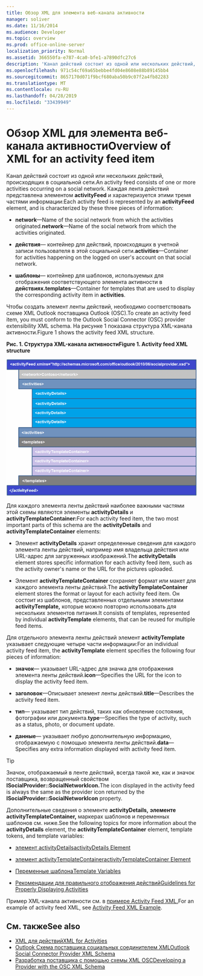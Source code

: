 ```yaml
---
title: Обзор XML для элемента веб-канала активности
manager: soliver
ms.date: 11/16/2014
ms.audience: Developer
ms.topic: overview
ms.prod: office-online-server
localization_priority: Normal
ms.assetid: 366550fa-e787-4ca0-bfe1-a7890dfc27c6
description: 'Канал действий состоит из одной или нескольких действий, происходящих в социальной сети. Каждая лента действий представлена элементом activityFeed и характеризуется этими тремя частями информации:'
ms.openlocfilehash: 971c54cf69a65bebbe4fd04e8608e88b89145bb4
ms.sourcegitcommit: 8657170d071f9bcf680aba50b9c07f2a4fb82283
ms.translationtype: MT
ms.contentlocale: ru-RU
ms.lasthandoff: 04/28/2019
ms.locfileid: "33439949"
---
```

# <a name="overview-of-xml-for-an-activity-feed-item"></a><span data-ttu-id="c3ebf-104">Обзор XML для элемента веб-канала активности</span><span class="sxs-lookup"><span data-stu-id="c3ebf-104">Overview of XML for an activity feed item</span></span>

<span data-ttu-id="c3ebf-105">Канал действий состоит из одной или нескольких действий, происходящих в социальной сети.</span><span class="sxs-lookup"><span data-stu-id="c3ebf-105">An activity feed consists of one or more activities occurring on a social network.</span></span> <span data-ttu-id="c3ebf-106">Каждая лента действий представлена элементом **activityFeed** и характеризуется этими тремя частями информации:</span><span class="sxs-lookup"><span data-stu-id="c3ebf-106">Each activity feed is represented by an **activityFeed** element, and is characterized by these three pieces of information:</span></span> 
  
- <span data-ttu-id="c3ebf-107">**network**—Name of the social network from which the activities originated.</span><span class="sxs-lookup"><span data-stu-id="c3ebf-107">**network**—Name of the social network from which the activities originated.</span></span>
    
- <span data-ttu-id="c3ebf-108">**действия**— контейнер для действий, происходящих в учетной записи пользователя в этой социальной сети.</span><span class="sxs-lookup"><span data-stu-id="c3ebf-108">**activities**—Container for activities happening on the logged on user's account on that social network.</span></span>
    
- <span data-ttu-id="c3ebf-109">**шаблоны**— контейнер для шаблонов, используемых для отображения соответствующего элемента активности в **действиях.**</span><span class="sxs-lookup"><span data-stu-id="c3ebf-109">**templates**—Container for templates that are used to display the corresponding activity item in **activities**.</span></span>
    
<span data-ttu-id="c3ebf-110">Чтобы создать элемент ленты действий, необходимо соответствовать схеме XML Outlook поставщика Outlook (OSC).</span><span class="sxs-lookup"><span data-stu-id="c3ebf-110">To create an activity feed item, you must conform to the Outlook Social Connector (OSC) provider extensibility XML schema.</span></span> <span data-ttu-id="c3ebf-111">На рисунке 1 показана структура XML-канала активности.</span><span class="sxs-lookup"><span data-stu-id="c3ebf-111">Figure 1 shows the activity feed XML structure.</span></span>
  
<span data-ttu-id="c3ebf-112">**Рис. 1. Структура XML-канала активности**</span><span class="sxs-lookup"><span data-stu-id="c3ebf-112">**Figure 1. Activity feed XML structure**</span></span>

![XML-структура новостей](media/odc_ol14_ta_OSC_Fig06.gif)
  
<span data-ttu-id="c3ebf-114">Для каждого элемента ленты действий наиболее важными частями этой схемы являются элементы **activityDetails** и **activityTemplateContainer:**</span><span class="sxs-lookup"><span data-stu-id="c3ebf-114">For each activity feed item, the two most important parts of this schema are the **activityDetails** and **activityTemplateContainer** elements:</span></span> 
  
- <span data-ttu-id="c3ebf-115">Элемент **activityDetails** хранит определенные сведения для каждого элемента ленты действий, например имя владельца действия или URL-адрес для загруженных изображений.</span><span class="sxs-lookup"><span data-stu-id="c3ebf-115">The **activityDetails** element stores specific information for each activity feed item, such as the activity owner's name or the URL for the pictures uploaded.</span></span> 
    
- <span data-ttu-id="c3ebf-116">Элемент **activityTemplateContainer** сохраняет формат или макет для каждого элемента ленты действий.</span><span class="sxs-lookup"><span data-stu-id="c3ebf-116">The **activityTemplateContainer** element stores the format or layout for each activity feed item.</span></span> <span data-ttu-id="c3ebf-117">Он состоит из шаблонов, представленных отдельными элементами **activityTemplate,** которые можно повторно использовать для нескольких элементов питания.</span><span class="sxs-lookup"><span data-stu-id="c3ebf-117">It consists of templates, represented by individual **activityTemplate** elements, that can be reused for multiple feed items.</span></span> 
    
<span data-ttu-id="c3ebf-118">Для отдельного элемента ленты действий элемент **activityTemplate** указывает следующие четыре части информации:</span><span class="sxs-lookup"><span data-stu-id="c3ebf-118">For an individual activity feed item, the **activityTemplate** element specifies the following four pieces of information:</span></span> 
  
- <span data-ttu-id="c3ebf-119">**значок**— указывает URL-адрес для значка для отображения элемента ленты действий.</span><span class="sxs-lookup"><span data-stu-id="c3ebf-119">**icon**—Specifies the URL for the icon to display the activity feed item.</span></span>
    
- <span data-ttu-id="c3ebf-120">**заголовок**—Описывает элемент ленты действий.</span><span class="sxs-lookup"><span data-stu-id="c3ebf-120">**title**—Describes the activity feed item.</span></span>
    
- <span data-ttu-id="c3ebf-121">**тип**— указывает тип действий, таких как обновление состояния, фотографии или документа.</span><span class="sxs-lookup"><span data-stu-id="c3ebf-121">**type**—Specifies the type of activity, such as a status, photo, or document update.</span></span>
    
- <span data-ttu-id="c3ebf-122">**данные**— указывает любую дополнительную информацию, отображаемую с помощью элемента ленты действий.</span><span class="sxs-lookup"><span data-stu-id="c3ebf-122">**data**—Specifies any extra information displayed with activity feed item.</span></span>
    
> [!TIP]
> <span data-ttu-id="c3ebf-123">Значок, отображаемый в ленте действий, всегда такой же, как и значок поставщика, возвращенный свойством **ISocialProvider::SocialNetworkIcon.**</span><span class="sxs-lookup"><span data-stu-id="c3ebf-123">The icon displayed in the activity feed is always the same as the provider icon returned by the **ISocialProvider::SocialNetworkIcon** property.</span></span> 
  
<span data-ttu-id="c3ebf-124">Дополнительные сведения о элементе **activityDetails,** **элементе activityTemplateContainer,** маркерах шаблонов и переменных шаблонов см. ниже.</span><span class="sxs-lookup"><span data-stu-id="c3ebf-124">See the following topics for more information about the **activityDetails** element, the **activityTemplateContainer** element, template tokens, and template variables:</span></span> 
  
- [<span data-ttu-id="c3ebf-125">элемент activityDetails</span><span class="sxs-lookup"><span data-stu-id="c3ebf-125">activityDetails Element</span></span>](activitydetails-element.md)
    
- [<span data-ttu-id="c3ebf-126">элемент activityTemplateContainer</span><span class="sxs-lookup"><span data-stu-id="c3ebf-126">activityTemplateContainer Element</span></span>](activitytemplatecontainer-element.md)
    
- [<span data-ttu-id="c3ebf-127">Переменные шаблона</span><span class="sxs-lookup"><span data-stu-id="c3ebf-127">Template Variables</span></span>](template-variables.md)
    
- [<span data-ttu-id="c3ebf-128">Рекомендации для правильного отображения действий</span><span class="sxs-lookup"><span data-stu-id="c3ebf-128">Guidelines for Properly Displaying Activities</span></span>](guidelines-for-properly-displaying-activities.md)
    
<span data-ttu-id="c3ebf-129">Пример XML-канала активности см. в [примере Activity Feed XML.](activity-feed-xml-example.md)</span><span class="sxs-lookup"><span data-stu-id="c3ebf-129">For an example of activity feed XML, see [Activity Feed XML Example](activity-feed-xml-example.md).</span></span>
  
## <a name="see-also"></a><span data-ttu-id="c3ebf-130">См. также</span><span class="sxs-lookup"><span data-stu-id="c3ebf-130">See also</span></span>

- [<span data-ttu-id="c3ebf-131">XML для действий</span><span class="sxs-lookup"><span data-stu-id="c3ebf-131">XML for Activities</span></span>](xml-for-activities.md) 
- [<span data-ttu-id="c3ebf-132">Outlook Схема поставщика социальных соединителем XML</span><span class="sxs-lookup"><span data-stu-id="c3ebf-132">Outlook Social Connector Provider XML Schema</span></span>](outlook-social-connector-provider-xml-schema.md)
- [<span data-ttu-id="c3ebf-133">Разработка поставщика с помощью схемы XML OSC</span><span class="sxs-lookup"><span data-stu-id="c3ebf-133">Developing a Provider with the OSC XML Schema</span></span>](developing-a-provider-with-the-osc-xml-schema.md)

